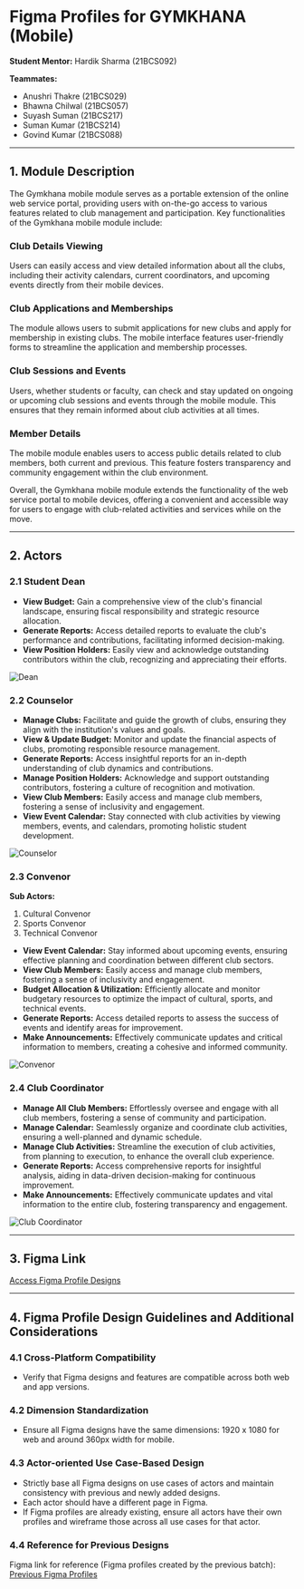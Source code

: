 ﻿# Figma Profiles for GYMKHANA (Mobile)

**Student Mentor:** Hardik Sharma (21BCS092)

**Teammates:**
- Anushri Thakre (21BCS029)
- Bhawna Chilwal (21BCS057)
- Suyash Suman (21BCS217)
- Suman Kumar (21BCS214)
- Govind Kumar (21BCS088)

---

## 1. Module Description

The Gymkhana mobile module serves as a portable extension of the online web service portal, providing users with on-the-go access to various features related to club management and participation. Key functionalities of the Gymkhana mobile module include:

### Club Details Viewing
Users can easily access and view detailed information about all the clubs, including their activity calendars, current coordinators, and upcoming events directly from their mobile devices.

### Club Applications and Memberships
The module allows users to submit applications for new clubs and apply for membership in existing clubs. The mobile interface features user-friendly forms to streamline the application and membership processes.

### Club Sessions and Events
Users, whether students or faculty, can check and stay updated on ongoing or upcoming club sessions and events through the mobile module. This ensures that they remain informed about club activities at all times.

### Member Details
The mobile module enables users to access public details related to club members, both current and previous. This feature fosters transparency and community engagement within the club environment.

Overall, the Gymkhana mobile module extends the functionality of the web service portal to mobile devices, offering a convenient and accessible way for users to engage with club-related activities and services while on the move.

---

## 2. Actors

### 2.1 Student Dean
- **View Budget:** Gain a comprehensive view of the club's financial landscape, ensuring fiscal responsibility and strategic resource allocation.
- **Generate Reports:** Access detailed reports to evaluate the club's performance and contributions, facilitating informed decision-making.
- **View Position Holders:** Easily view and acknowledge outstanding contributors within the club, recognizing and appreciating their efforts.

![Dean](../../../images/Aspose.Words.9c8eec33-e913-4144-883c-9d5f4f1af974.001.png)

### 2.2 Counselor
- **Manage Clubs:** Facilitate and guide the growth of clubs, ensuring they align with the institution's values and goals.
- **View & Update Budget:** Monitor and update the financial aspects of clubs, promoting responsible resource management.
- **Generate Reports:** Access insightful reports for an in-depth understanding of club dynamics and contributions.
- **Manage Position Holders:** Acknowledge and support outstanding contributors, fostering a culture of recognition and motivation.
- **View Club Members:** Easily access and manage club members, fostering a sense of inclusivity and engagement.
- **View Event Calendar:** Stay connected with club activities by viewing members, events, and calendars, promoting holistic student development.

![Counselor](../../../images/Aspose.Words.9c8eec33-e913-4144-883c-9d5f4f1af974.002.png)

### 2.3 Convenor
**Sub Actors:**
1. Cultural Convenor
2. Sports Convenor
3. Technical Convenor

- **View Event Calendar:** Stay informed about upcoming events, ensuring effective planning and coordination between different club sectors.
- **View Club Members:** Easily access and manage club members, fostering a sense of inclusivity and engagement.
- **Budget Allocation & Utilization:** Efficiently allocate and monitor budgetary resources to optimize the impact of cultural, sports, and technical events.
- **Generate Reports:** Access detailed reports to assess the success of events and identify areas for improvement.
- **Make Announcements:** Effectively communicate updates and critical information to members, creating a cohesive and informed community.

![Convenor](../../../images/Aspose.Words.9c8eec33-e913-4144-883c-9d5f4f1af974.003.png)

### 2.4 Club Coordinator
- **Manage All Club Members:** Effortlessly oversee and engage with all club members, fostering a sense of community and participation.
- **Manage Calendar:** Seamlessly organize and coordinate club activities, ensuring a well-planned and dynamic schedule.
- **Manage Club Activities:** Streamline the execution of club activities, from planning to execution, to enhance the overall club experience.
- **Generate Reports:** Access comprehensive reports for insightful analysis, aiding in data-driven decision-making for continuous improvement.
- **Make Announcements:** Effectively communicate updates and vital information to the entire club, fostering transparency and engagement.

![Club Coordinator](../../../images/Aspose.Words.9c8eec33-e913-4144-883c-9d5f4f1af974.004.png)

---

## 3. Figma Link
[Access Figma Profile Designs](https://www.figma.com/file/OzSIraRTFvdJ9ukOy0W0sJ/PR-assignment-3?type=design&node-id=0-1&mode=design&t=lFcOMrFLaY1h9OoJ-0)

---

## 4. Figma Profile Design Guidelines and Additional Considerations

### 4.1 Cross-Platform Compatibility
- Verify that Figma designs and features are compatible across both web and app versions.

### 4.2 Dimension Standardization
- Ensure all Figma designs have the same dimensions: 1920 x 1080 for web and around 360px width for mobile.

### 4.3 Actor-oriented Use Case-Based Design
- Strictly base all Figma designs on use cases of actors and maintain consistency with previous and newly added designs.
- Each actor should have a different page in Figma.
- If Figma profiles are already existing, ensure all actors have their own profiles and wireframe those across all use cases for that actor.

### 4.4 Reference for Previous Designs
Figma link for reference (Figma profiles created by the previous batch): [Previous Figma Profiles](https://www.figma.com/file/pzhw34xBvEK0hm5Yx4bh0P/Fusion-APP?type=design&node-id=0%3A1&mode=design&t=J0f6T5YoUiKbp17u-1)

